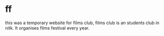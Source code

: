 # ff

this was a temporary website for films club, films club is an students club in nitk. It organises films festival every year.
